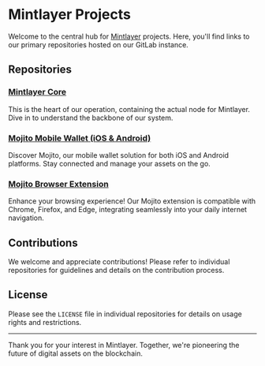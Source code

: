 # Mintlayer Projects

Welcome to the central hub for [Mintlayer](https://www.mintlayer.org) projects. Here, you'll find links to our primary repositories hosted on our GitLab instance.


## Repositories

### [Mintlayer Core](https://github.com/mintlayer/mintlayer-core)
This is the heart of our operation, containing the actual node for Mintlayer. Dive in to understand the backbone of our system.

### [Mojito Mobile Wallet (iOS & Android)](https://github.com/mintlayer/mojito_mobile_wallet)
Discover Mojito, our mobile wallet solution for both iOS and Android platforms. Stay connected and manage your assets on the go.

### [Mojito Browser Extension](https://github.com/mintlayer/mojito-browser-extension)
Enhance your browsing experience! Our Mojito extension is compatible with Chrome, Firefox, and Edge, integrating seamlessly into your daily internet navigation.

## Contributions

We welcome and appreciate contributions! Please refer to individual repositories for guidelines and details on the contribution process.

## License

Please see the `LICENSE` file in individual repositories for details on usage rights and restrictions.

---

Thank you for your interest in Mintlayer. Together, we're pioneering the future of digital assets on the blockchain.
